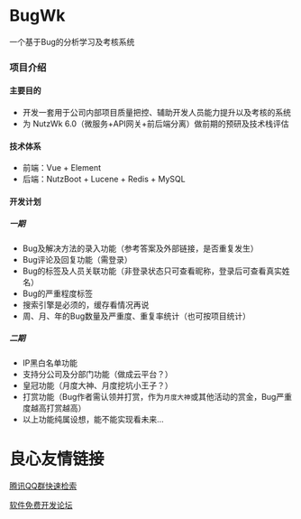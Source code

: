 # BugWk
一个基于Bug的分析学习及考核系统

### 项目介绍
#### 主要目的
* 开发一套用于公司内部项目质量把控、辅助开发人员能力提升以及考核的系统
* 为 NutzWk 6.0（微服务+API网关+前后端分离）做前期的预研及技术栈评估
#### 技术体系
* 前端：Vue + Element
* 后端：NutzBoot + Lucene + Redis + MySQL
#### 开发计划
##### 一期
* Bug及解决方法的录入功能（参考答案及外部链接，是否重复发生）
* Bug评论及回复功能（需登录）
* Bug的标签及人员关联功能（非登录状态只可查看昵称，登录后可查看真实姓名）
* Bug的严重程度标签
* 搜索引擎是必须的，缓存看情况再说
* 周、月、年的Bug数量及严重度、重复率统计（也可按项目统计）
##### 二期
* IP黑白名单功能
* 支持分公司及分部门功能（做成云平台？）
* 皇冠功能（月度大神、月度挖坑小王子？）
* 打赏功能（Bug作者需认领并打赏，作为`月度大神`或其他活动的赏金，Bug严重度越高打赏越高）
* 以上功能纯属设想，能不能实现看未来...



 # 良心友情链接

[腾讯QQ群快速检索](http://u.720life.cn/s/8cf73f7c)

[软件免费开发论坛](http://u.720life.cn/s/bbb01dc0)